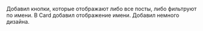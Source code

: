 Добавил кнопки, которые отображают либо все посты, либо фильтруют по имени.
В Card добавил отображение имени.
Добавил немного дизайна.